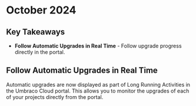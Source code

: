 # October 2024

## Key Takeaways

* **Follow Automatic Upgrades in Real Time** - Follow upgrade progress directly in the portal.

## Follow Automatic Upgrades in Real Time

Automatic upgrades are now displayed as part of Long Running Activities in the Umbraco Cloud portal.
This allows you to monitor the upgrades of each of your projects directly from the portal.

